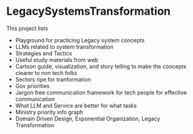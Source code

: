 # LegacySystemsTransformation

This project lists 
* Playground for practicing Legacy system concepts
* LLMs related to system transformation
* Strategies and Tactics
* Useful study materials from web
* Cartoon guide, visualization, and story telling to make the concepts clearer to non tech folks
* Sectors ripe for tranformation
* Gov priorities
* Jargon free communication framework for tech people for effective communication
* What LLM and Service are better for what tasks
* Ministry priority info graph
* Domain Driven Design, Exponential Organization, Legacy Transformation 
  
  
